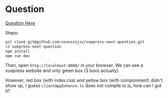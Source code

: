 # Question

[Question Here](https://github.com/vuepress/vuepress-next/discussions/40)

Steps:
```bash
git clone git@github.com:nsznsznjsz/vuepress-next-question.git
cd vuepress-next-question
npm install
npm run dev
```

Then, open `http://localhost:8080/` in your browser. We can see a vuepress website and only green box (3 boxs actually).

However, red box (with index.css) and yellow box (with componment) didn't show up, I guess `clientAppEnhence.ts` does not compile to js, how can I got it? 
